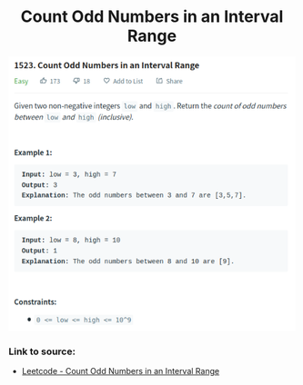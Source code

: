 <h1 align="center">Count Odd Numbers in an Interval Range</h1>

![alt text](https://github.com/matthew01lokiet/Algorithmic-exercises/blob/main/z_description_images/Maths/count_odd_numbers_in_an_interval_range.png?raw=true)

### Link to source: 
- <a href="https://leetcode.com/problems/count-odd-numbers-in-an-interval-range/">Leetcode - Count Odd Numbers in an Interval Range</a>


